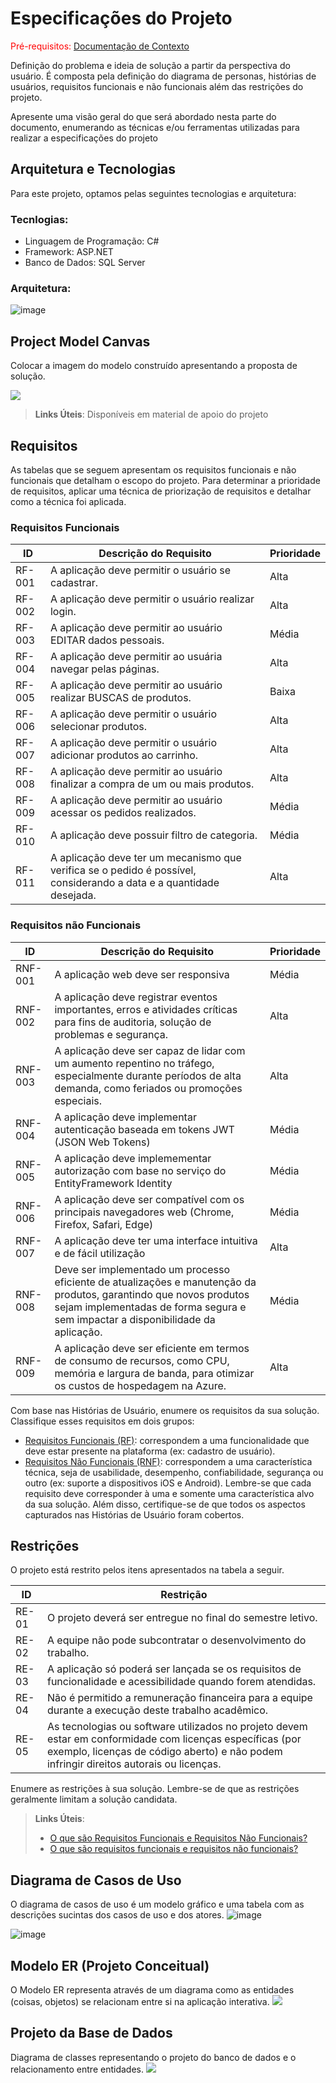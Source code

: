 # Especificações do Projeto

<span style="color:red">Pré-requisitos: <a href="1-Documentação de Contexto.md"> Documentação de Contexto</a></span>

Definição do problema e ideia de solução a partir da perspectiva do usuário. É composta pela definição do  diagrama de personas, histórias de usuários, requisitos funcionais e não funcionais além das restrições do projeto.

Apresente uma visão geral do que será abordado nesta parte do documento, enumerando as técnicas e/ou ferramentas utilizadas para realizar a especificações do projeto

## Arquitetura e Tecnologias

Para este projeto, optamos pelas seguintes tecnologias e arquitetura:

### Tecnlogias: 
- Linguagem de Programação: C#
- Framework: ASP.NET
- Banco de Dados: SQL Server

### Arquitetura:

![image](https://github.com/ICEI-PUC-Minas-PMV-ADS/pmv-ads-2024-1-e5-proj-empext-t5-derosadoces/assets/63081926/14a991ad-71b0-4d6b-aac0-c126975be3b5)


  
## Project Model Canvas

Colocar a imagem do modelo construído apresentando a proposta de solução.

<img src="img/projectmodelcanvas.jpg">

> **Links Úteis**:
> Disponíveis em material de apoio do projeto

## Requisitos

As tabelas que se seguem apresentam os requisitos funcionais e não funcionais que detalham o escopo do projeto. Para determinar a prioridade de requisitos, aplicar uma técnica de priorização de requisitos e detalhar como a técnica foi aplicada.

### Requisitos Funcionais

|ID    | Descrição do Requisito  | Prioridade |
|------|-----------------------------------------|----|
|RF-001| A aplicação deve permitir o usuário se cadastrar. | Alta | 
|RF-002| A aplicação deve permitir o usuário realizar login.   | Alta |
|RF-003| A aplicação deve permitir ao usuário EDITAR dados pessoais.   | Média |
|RF-004| A aplicação deve permitir ao usuária navegar pelas páginas.  | Alta |
|RF-005| A aplicação deve permitir ao usuário realizar BUSCAS de produtos.  | Baixa |
|RF-006| A aplicação deve permitir o usuário selecionar produtos.  | Alta |
|RF-007| A aplicação deve permitir o usuário adicionar produtos ao carrinho.   | Alta |
|RF-008| A aplicação deve permitir ao usuário finalizar a compra de um ou mais produtos.  | Alta |
|RF-009| A aplicação deve permitir ao usuário acessar os pedidos realizados.  | Média |
|RF-010| A aplicação deve possuir filtro de categoria.   | Média |
|RF-011| A aplicação deve ter um mecanismo que verifica se o pedido é possível, considerando a data e a quantidade desejada.   | Alta |



### Requisitos não Funcionais

|ID     | Descrição do Requisito  |Prioridade |
|-------|-------------------------|----|
|RNF-001| A aplicação web deve ser responsiva | Média | 
|RNF-002| A aplicação deve registrar eventos importantes, erros e atividades críticas para fins de auditoria, solução de problemas e segurança.| Alta | 
|RNF-003| A aplicação deve ser capaz de lidar com um aumento repentino no tráfego, especialmente durante períodos de alta demanda, como feriados ou promoções especiais. | Alta |
|RNF-004| A aplicação deve implementar autenticação baseada em tokens JWT (JSON Web Tokens) | Média |
|RNF-005| A aplicação deve implemementar autorização com base no serviço do EntityFramework Identity |  Média | 
|RNF-006| A aplicação deve ser compatível com os principais navegadores web (Chrome, Firefox, Safari, Edge) | Média |
|RNF-007| A aplicação deve ter uma interface intuitiva e de fácil utilização | Alta |
|RNF-008| Deve ser implementado um processo eficiente de atualizações e manutenção da produtos, garantindo que novos produtos sejam implementadas de forma segura e sem impactar a disponibilidade da aplicação. | Média |
|RNF-009| A aplicação deve ser eficiente em termos de consumo de recursos, como CPU, memória e largura de banda, para otimizar os custos de hospedagem na Azure. | Alta |


Com base nas Histórias de Usuário, enumere os requisitos da sua solução. Classifique esses requisitos em dois grupos:

- [Requisitos Funcionais
 (RF)](https://pt.wikipedia.org/wiki/Requisito_funcional):
 correspondem a uma funcionalidade que deve estar presente na
  plataforma (ex: cadastro de usuário).
- [Requisitos Não Funcionais
  (RNF)](https://pt.wikipedia.org/wiki/Requisito_n%C3%A3o_funcional):
  correspondem a uma característica técnica, seja de usabilidade,
  desempenho, confiabilidade, segurança ou outro (ex: suporte a
  dispositivos iOS e Android).
Lembre-se que cada requisito deve corresponder à uma e somente uma
característica alvo da sua solução. Além disso, certifique-se de que
todos os aspectos capturados nas Histórias de Usuário foram cobertos.

## Restrições

O projeto está restrito pelos itens apresentados na tabela a seguir.

|ID| Restrição                                             |
|--|-------------------------------------------------------|
| RE-01	| O projeto deverá ser entregue no final do semestre letivo. | 
| RE-02	| A equipe não pode subcontratar o desenvolvimento do trabalho. |
| RE-03	| A aplicação só poderá ser lançada se os requisitos de funcionalidade e acessibilidade quando forem atendidas. |
| RE-04 | Não é permitido a remuneração financeira para a equipe durante a execução deste trabalho acadêmico. |
| RE-05 | As tecnologias ou software utilizados no projeto devem estar em conformidade com licenças específicas (por exemplo, licenças de código aberto) e não podem infringir direitos autorais ou licenças. |


Enumere as restrições à sua solução. Lembre-se de que as restrições geralmente limitam a solução candidata.

> **Links Úteis**:
> - [O que são Requisitos Funcionais e Requisitos Não Funcionais?](https://codificar.com.br/requisitos-funcionais-nao-funcionais/)
> - [O que são requisitos funcionais e requisitos não funcionais?](https://analisederequisitos.com.br/requisitos-funcionais-e-requisitos-nao-funcionais-o-que-sao/)

## Diagrama de Casos de Uso

O diagrama de casos de uso é um modelo gráfico e uma tabela com as descrições sucintas dos casos de uso e dos atores.
![image](https://github.com/ICEI-PUC-Minas-PMV-ADS/pmv-ads-2024-1-e5-proj-empext-t5-derosadoces/assets/104038811/b678e90d-c3e6-4245-a384-f53842565f59)

![image](https://github.com/ICEI-PUC-Minas-PMV-ADS/pmv-ads-2024-1-e5-proj-empext-t5-derosadoces/assets/104038811/c0f27733-1cc2-4a47-8afa-0098f9b575ba)



## Modelo ER (Projeto Conceitual)

O Modelo ER representa através de um diagrama como as entidades (coisas, objetos) se relacionam entre si na aplicação interativa.
<img src="img/diagramaerprojetocasual.png">

## Projeto da Base de Dados

Diagrama de classes representando o projeto do banco de dados e o relacionamento entre entidades.
<img src="img/diagramabancodedados.png">
